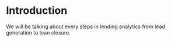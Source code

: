 # Introduction

We will be talking about every steps in lending analytics from lead generation to loan closure.